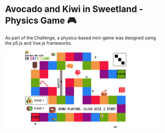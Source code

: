 # Avocado and Kiwi in Sweetland - Physics Game 🎮 

As part of the Challenge, a physics-based mini-game was designed using the p5.js and Vue.js frameworks.

<a href="https://jkalbasri.github.io/sweetland-game/" target="blank" align="center">
  <picture>
    <source media="(prefers-color-scheme: dark)" srcset="readme.png">
    <img alt="READMEs Screenshot" src="readme.png">
  </picture>
</a>




